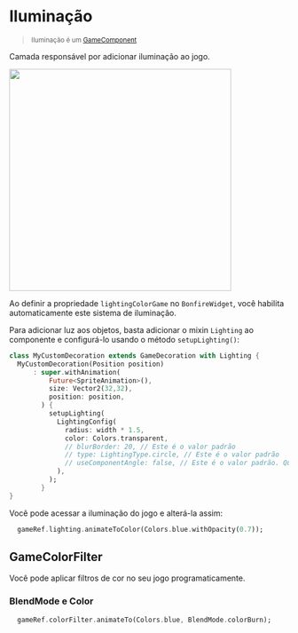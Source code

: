 # Iluminação

> <small>Iluminação é um [GameComponent](https://github.com/RafaelBarbosatec/bonfire/blob/master/lib/base/game_component.dart)</small>

Camada responsável por adicionar iluminação ao jogo.

<img width=400 src="../../_media/example_lighting.jpg"></img>

Ao definir a propriedade `lightingColorGame` no `BonfireWidget`, você habilita automaticamente este sistema de iluminação.

Para adicionar luz aos objetos, basta adicionar o mixin `Lighting` ao componente e configurá-lo usando o método `setupLighting()`:

```dart
class MyCustomDecoration extends GameDecoration with Lighting {
  MyCustomDecoration(Position position)
      : super.withAnimation(
          Future<SpriteAnimation>(),
          size: Vector2(32,32),
          position: position,
        ) {
          setupLighting(
            LightingConfig(
              radius: width * 1.5,
              color: Colors.transparent,
              // blurBorder: 20, // Este é o valor padrão
              // type: LightingType.circle, // Este é o valor padrão
              // useComponentAngle: false, // Este é o valor padrão. Quando verdadeiro, a luz gira junto quando um componente altera seu parâmetro `angle`.
            ),
          );
        }
}
```

Você pode acessar a iluminação do jogo e alterá-la assim:

```dart
  gameRef.lighting.animateToColor(Colors.blue.withOpacity(0.7));
```

## GameColorFilter

Você pode aplicar filtros de cor no seu jogo programaticamente.

### BlendMode e Color

```dart
  gameRef.colorFilter.animateTo(Colors.blue, BlendMode.colorBurn);
```
